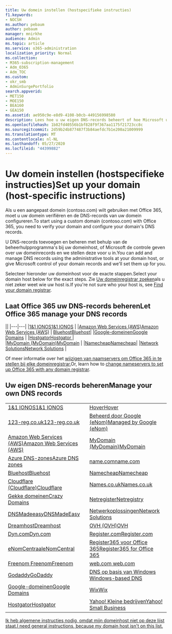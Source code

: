 ```yaml
---
title: Uw domein instellen (hostspecifieke instructies)
f1.keywords:
- NOCSH
ms.author: pebaum
author: pebaum
manager: mnirkhe
audience: Admin
ms.topic: article
ms.service: o365-administration
localization_priority: Normal
ms.collection:
- M365-subscription-management
- Adm_O365
- Adm_TOC
ms.custom:
- okr_smb
- AdminSurgePortfolio
search.appverid:
- MET150
- MOE150
- BEA160
- GEA150
ms.assetid: ae950c9e-e8d9-4108-b0cb-449156998580
description: Lees hoe u uw eigen DNS-records beheert of hoe Microsoft uw DNS-records voor u beheren.
ms.openlocfilehash: 1b82fd40556b1bf828f9f367aa1175f21723cc8c
ms.sourcegitcommit: 2d59b24b877487f3b84aefdc7b1e200a21009999
ms.translationtype: MT
ms.contentlocale: nl-NL
ms.lasthandoff: 05/27/2020
ms.locfileid: "44399882"
---
```

# <a name="set-up-your-domain-host-specific-instructions"></a><span data-ttu-id="921ac-103">Uw domein instellen (hostspecifieke instructies)</span><span class="sxs-lookup"><span data-stu-id="921ac-103">Set up your domain (host-specific instructions)</span></span>

<span data-ttu-id="921ac-104">Als u een aangepast domein (contoso.com) wilt gebruiken met Office 365, moet u uw domein verifiëren en de DNS-records van uw domein configureren.</span><span class="sxs-lookup"><span data-stu-id="921ac-104">To start using a custom domain (contoso.com) with Office 365, you need to verify your domain and configure your domain's DNS records.</span></span> 
  
<span data-ttu-id="921ac-105">U DNS-records toevoegen en beheren met behulp van de beheerhulpprogramma's bij uw domeinhost, of Microsoft de controle geven over uw domeinrecords en we stellen deze voor u in.</span><span class="sxs-lookup"><span data-stu-id="921ac-105">You can add and manage DNS records using the administrative tools at your domain host, or give Microsoft control of your domain records and we'll set them up for you.</span></span>
  
<span data-ttu-id="921ac-106">Selecteer hieronder uw domeinhost voor de exacte stappen.</span><span class="sxs-lookup"><span data-stu-id="921ac-106">Select your domain host below for the exact steps.</span></span> <span data-ttu-id="921ac-107">Zie [Uw domeinregistrar zoeken](find-your-domain-registrar.md)als u niet zeker weet wie uw host is.</span><span class="sxs-lookup"><span data-stu-id="921ac-107">If you're not sure who your host is, see [Find your domain registrar](find-your-domain-registrar.md).</span></span>
  

## <a name="let-office-365-manage-your-dns-records"></a><span data-ttu-id="921ac-108">Laat Office 365 uw DNS-records beheren</span><span class="sxs-lookup"><span data-stu-id="921ac-108">Let Office 365 manage your DNS records</span></span>

||
|---|---|
|[<span data-ttu-id="921ac-109">1&1 IONOS</span><span class="sxs-lookup"><span data-stu-id="921ac-109">1&1 IONOS</span></span>](../dns/change-nameservers-at-1-1-internet.md) |
|[<span data-ttu-id="921ac-110">Amazon Web Services (AWS)</span><span class="sxs-lookup"><span data-stu-id="921ac-110">Amazon Web Services (AWS)</span></span>](../dns/change-nameservers-at-aws.md) |
 [<span data-ttu-id="921ac-111">Bluehost</span><span class="sxs-lookup"><span data-stu-id="921ac-111">Bluehost</span></span>](../dns/change-nameservers-at-bluehost.md)|
|[<span data-ttu-id="921ac-112">Google-domeinen</span><span class="sxs-lookup"><span data-stu-id="921ac-112">Google   Domains</span></span>](../dns/change-nameservers-at-google-domains.md) |
|[<span data-ttu-id="921ac-113">Hostgator</span><span class="sxs-lookup"><span data-stu-id="921ac-113">Hostgator   </span></span>](../dns/change-nameservers-at-hostgator.md)  |  
|[<span data-ttu-id="921ac-114">MyDomain (MyDomain)</span><span class="sxs-lookup"><span data-stu-id="921ac-114">MyDomain</span></span>](../dns/change-nameservers-at-mydomain.md) | 
|[<span data-ttu-id="921ac-115">Namecheap</span><span class="sxs-lookup"><span data-stu-id="921ac-115">Namecheap</span></span>](../dns/change-nameservers-at-namecheap.md)|
|[<span data-ttu-id="921ac-116">Network Solutions</span><span class="sxs-lookup"><span data-stu-id="921ac-116">Network Solutions</span></span>](../dns/change-nameservers-at-network-solutions.md) |  

<span data-ttu-id="921ac-117">Of meer informatie over het [wijzigen van naamservers om Office 365 in te stellen bij elke domeinregistrar.](change-nameservers-at-any-domain-registrar.md)</span><span class="sxs-lookup"><span data-stu-id="921ac-117">Or, learn how to [change nameservers to set up Office 365 with any domain registrar](change-nameservers-at-any-domain-registrar.md).</span></span>

## <a name="manage-your-own-dns-records"></a><span data-ttu-id="921ac-118">Uw eigen DNS-records beheren</span><span class="sxs-lookup"><span data-stu-id="921ac-118">Manage your own DNS records</span></span>

|                           |                          |
|---------------------------|--------------------------|
| [<span data-ttu-id="921ac-119">1&1 IONOS</span><span class="sxs-lookup"><span data-stu-id="921ac-119">1&1 IONOS</span></span>](../dns/create-dns-records-at-1-1-internet.md) | [<span data-ttu-id="921ac-120">Hover</span><span class="sxs-lookup"><span data-stu-id="921ac-120">Hover</span></span>](../dns/create-dns-records-at-hover.md) |
| [<span data-ttu-id="921ac-121">123-reg.co.uk</span><span class="sxs-lookup"><span data-stu-id="921ac-121">123-reg.co.uk</span></span>](../dns/create-dns-records-at-123-reg-co-uk.md) | [<span data-ttu-id="921ac-122">Beheerd door Google (eNom)</span><span class="sxs-lookup"><span data-stu-id="921ac-122">Managed   by Google (eNom)</span></span>](../dns/create-dns-records-for-domain-managed-by-google-enom.md)|
| [<span data-ttu-id="921ac-123">Amazon Web Services (AWS)</span><span class="sxs-lookup"><span data-stu-id="921ac-123">Amazon Web Services (AWS)</span></span>](../dns/create-dns-records-at-aws.md) | [<span data-ttu-id="921ac-124">MyDomain (MyDomain)</span><span class="sxs-lookup"><span data-stu-id="921ac-124">MyDomain</span></span>](../dns/create-dns-records-at-mydomain.md) |
| [<span data-ttu-id="921ac-125">Azure DNS-zones</span><span class="sxs-lookup"><span data-stu-id="921ac-125">Azure DNS zones</span></span>](../dns/create-dns-records-for-azure-dns-zones.md) | [<span data-ttu-id="921ac-126">name.com</span><span class="sxs-lookup"><span data-stu-id="921ac-126">name.com</span></span>](../dns/create-dns-records-at-name-com.md) |
| [<span data-ttu-id="921ac-127">Bluehost</span><span class="sxs-lookup"><span data-stu-id="921ac-127">Bluehost</span></span>](../dns/create-dns-records-at-bluehost.md) | [<span data-ttu-id="921ac-128">Namecheap</span><span class="sxs-lookup"><span data-stu-id="921ac-128">Namecheap</span></span>](../dns/create-dns-records-at-namecheap.md)|
| [<span data-ttu-id="921ac-129">Cloudflare (Cloudflare)</span><span class="sxs-lookup"><span data-stu-id="921ac-129">Cloudflare</span></span>](../dns/create-dns-records-at-cloudflare.md)| [<span data-ttu-id="921ac-130">Names.co.uk</span><span class="sxs-lookup"><span data-stu-id="921ac-130">Names.co.uk</span></span>](../dns/create-dns-records-at-names-co-uk.md) |
|  [<span data-ttu-id="921ac-131">Gekke domeinen</span><span class="sxs-lookup"><span data-stu-id="921ac-131">Crazy Domains</span></span>](../dns/create-dns-records-at-crazy-domains.md)| [<span data-ttu-id="921ac-132">Netregister</span><span class="sxs-lookup"><span data-stu-id="921ac-132">Netregistry</span></span>](../dns/create-dns-records-at-netregistry.md) |
|[<span data-ttu-id="921ac-133">DNSMadeeasy</span><span class="sxs-lookup"><span data-stu-id="921ac-133">DNSMadeEasy</span></span>](../dns/create-dns-records-at-dnsmadeeasy.md) | [<span data-ttu-id="921ac-134">Netwerkoplossingen</span><span class="sxs-lookup"><span data-stu-id="921ac-134">Network   Solutions</span></span>](../dns/create-dns-records-at-network-solutions.md) |
|[<span data-ttu-id="921ac-135">Dreamhost</span><span class="sxs-lookup"><span data-stu-id="921ac-135">Dreamhost</span></span>](../dns/create-dns-records-at-dreamhost.md)  | [<span data-ttu-id="921ac-136">OVH (OVH)</span><span class="sxs-lookup"><span data-stu-id="921ac-136">OVH</span></span>](../dns/create-dns-records-at-ovh.md) |
|  [<span data-ttu-id="921ac-137">Dyn.com</span><span class="sxs-lookup"><span data-stu-id="921ac-137">Dyn.com</span></span>](../dns/create-dns-records-at-dyn-com.md) | [<span data-ttu-id="921ac-138">Register.com</span><span class="sxs-lookup"><span data-stu-id="921ac-138">Register.com</span></span>](../dns/create-dns-records-at-register-com.md) |
| [<span data-ttu-id="921ac-139">eNomCentraal</span><span class="sxs-lookup"><span data-stu-id="921ac-139">eNomCentral</span></span>](../dns/create-dns-records-at-enomcentral.md)| [<span data-ttu-id="921ac-140">Register365 voor Office 365</span><span class="sxs-lookup"><span data-stu-id="921ac-140">Register365 for Office 365</span></span>](../dns/create-dns-records-at-register365.md)  |
| [<span data-ttu-id="921ac-141">Freenom Freenom</span><span class="sxs-lookup"><span data-stu-id="921ac-141">Freenom</span></span>](../dns/create-dns-records-at-freenom.md) | [<span data-ttu-id="921ac-142">web.com</span><span class="sxs-lookup"><span data-stu-id="921ac-142"> web.com </span></span>](../dns/create-dns-records-at-web-com.md)|
|[<span data-ttu-id="921ac-143">Godaddy</span><span class="sxs-lookup"><span data-stu-id="921ac-143">GoDaddy</span></span>](../dns/create-dns-records-at-godaddy.md)|[<span data-ttu-id="921ac-144">DNS op basis van Windows</span><span class="sxs-lookup"><span data-stu-id="921ac-144"> Windows-based DNS</span></span>](../dns/create-dns-records-using-windows-based-dns.md)   |
| [<span data-ttu-id="921ac-145">Google-domeinen</span><span class="sxs-lookup"><span data-stu-id="921ac-145">Google Domains</span></span>](../dns/create-dns-records-at-google-domains.md) |[<span data-ttu-id="921ac-146">Wix</span><span class="sxs-lookup"><span data-stu-id="921ac-146">Wix</span></span>](../dns/create-dns-records-at-wix.md) |
|[<span data-ttu-id="921ac-147">Hostgator</span><span class="sxs-lookup"><span data-stu-id="921ac-147">Hostgator</span></span>](../dns/create-dns-records-at-hostgator.md)  | [<span data-ttu-id="921ac-148">Yahoo!   Kleine bedrijven</span><span class="sxs-lookup"><span data-stu-id="921ac-148">Yahoo!   Small Business</span></span>](../dns/create-dns-records-at-yahoo-small-business.md)  |

[<span data-ttu-id="921ac-149">Ik heb algemene instructies nodig, omdat mijn domeinhost niet op deze lijst staat.</span><span class="sxs-lookup"><span data-stu-id="921ac-149">I need general instructions, because my domain host isn't on this list. </span></span>](create-dns-records-at-any-dns-hosting-provider.md)
   
